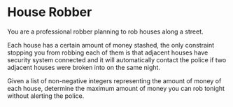 # House Robber

You are a professional robber planning to rob houses along a street.   

Each house has a certain amount of money stashed, the only constraint stopping you from robbing each of them is that adjacent houses have security system connected and it will automatically contact the police if two adjacent houses were broken into on the same night.  


Given a list of non-negative integers representing the amount of money of each house, determine the maximum amount of money you can rob tonight without alerting the police.  


